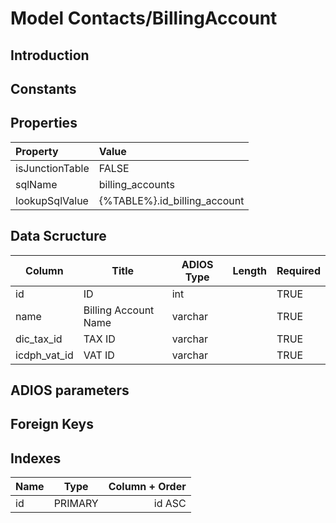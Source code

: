 # Model Contacts/BillingAccount

## Introduction

## Constants

## Properties

| Property        | Value                        |
| :-------------- | :--------------------------- |
| isJunctionTable | FALSE                        |
| sqlName         | billing_accounts             |
| lookupSqlValue  | {%TABLE%}.id_billing_account |

## Data Scructure

| Column       | Title                | ADIOS Type | Length | Required |
| ------------ | -------------------- | ---------- | ------ | -------- |
| id           | ID                   | int        |        | TRUE     |
| name         | Billing Account Name | varchar    |        | TRUE     |
| dic_tax_id   | TAX ID               | varchar    |        | TRUE     |
| icdph_vat_id | VAT ID               | varchar    |        | TRUE     |

## ADIOS parameters

## Foreign Keys

## Indexes

| Name |  Type   | Column + Order |
| :--- | :-----: | -------------: |
| id   | PRIMARY |         id ASC |
